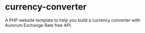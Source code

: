# currency-converter
A PHP website template to help you build a currency converter with Aurorum Exchange Rate free API.
